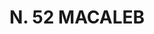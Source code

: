 ---
title: "N. 52 MACALEB"
plant-name: "N. 52"
plant-number: "052"
plant-xml: "/assets/xml/plant052.xml"
plant-img1: "/assets/img/plant052_verso.jpg"
plant-img2: "/assets/img/plant052.jpg"
plant-title: "N. 52 MACALEB"
plant-taxon-link: ""
plant-taxon-link: ""
layout: single-xml
---